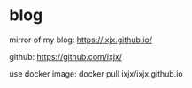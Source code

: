 # blog
mirror of my blog: https://ixjx.github.io/

github: https://github.com/ixjx/

use docker image: docker pull ixjx/ixjx.github.io
